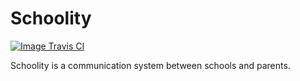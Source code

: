 # Schoolity

[![Image Travis CI](https://travis-ci.org/m-alow/schoolity.svg?branch=master)](https://travis-ci.org/m-alow/schoolity)

Schoolity is a communication system between schools and parents.
